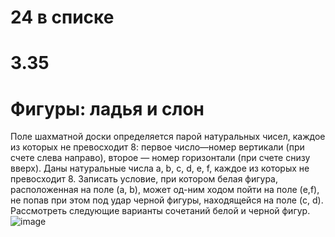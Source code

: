 # 24 в списке
# 3.35
# Фигуры: ладья и слон
Поле шахматной доски определяется парой натуральных чисел, каждое из которых не превосходит 8: первое число—номер вертикали (при счете слева направо), второе — номер горизонтали (при счете снизу вверх). Даны натуральные числа a, b, c, d, e, f, каждое из которых не превосходит 8. Записать условие, при котором белая фигура, расположенная на поле (a, b), может од-ним ходом пойти на поле (e,f), не попав при этом под удар черной фигуры, находящейся на поле (c, d). Рассмотреть следующие варианты сочетаний белой и черной фигур.
![image](https://user-images.githubusercontent.com/85980107/196103210-283b644a-712f-43ea-8c0e-7ea569d73a37.png)
